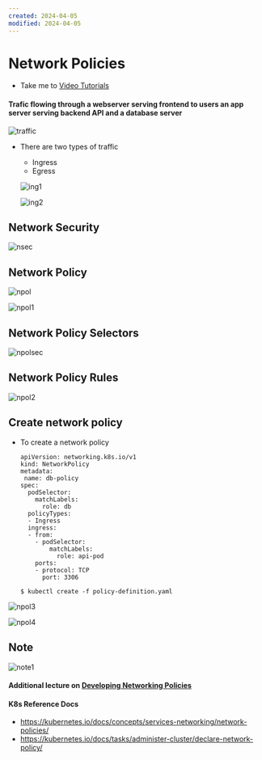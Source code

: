```yaml
---
created: 2024-04-05
modified: 2024-04-05
---
```

# Network Policies
  - Take me to [Video Tutorials](https://kodekloud.com/topic/network-policies-3/)
  
#### Trafic flowing through a webserver serving frontend to users an app server serving backend API and a database server

  ![traffic](traffic.PNG)
  
- There are two types of traffic
  - Ingress
  - Egress
  
   ![ing1](ing1.PNG)
  
   ![ing2](ing2.PNG)
  
## Network Security

  ![nsec](nsec.PNG)
  
## Network Policy

  ![npol](npol.PNG)
  
  ![npol1](npol1.PNG)
  
## Network Policy Selectors
  
  ![npolsec](npolsec.PNG)
  
## Network Policy Rules

  ![npol2](npol2.PNG)
  
## Create network policy
 
- To create a network policy
  ```
  apiVersion: networking.k8s.io/v1
  kind: NetworkPolicy
  metadata:
   name: db-policy
  spec:
    podSelector:
      matchLabels:
        role: db
    policyTypes:
    - Ingress
    ingress:
    - from:
      - podSelector:
          matchLabels:
            role: api-pod
      ports:
      - protocol: TCP
        port: 3306
  ```
  
  ```
  $ kubectl create -f policy-definition.yaml
  ```
  
 ![npol3](npol3.PNG)
 
 ![npol4](npol4.PNG)
  
## Note
 
 ![note1](note1.PNG)
 
#### Additional lecture on [Developing Networking Policies](https://kodekloud.com/topic/developing-network-policies/)

#### K8s Reference Docs
- https://kubernetes.io/docs/concepts/services-networking/network-policies/
- https://kubernetes.io/docs/tasks/administer-cluster/declare-network-policy/
 
  
  
  
  

